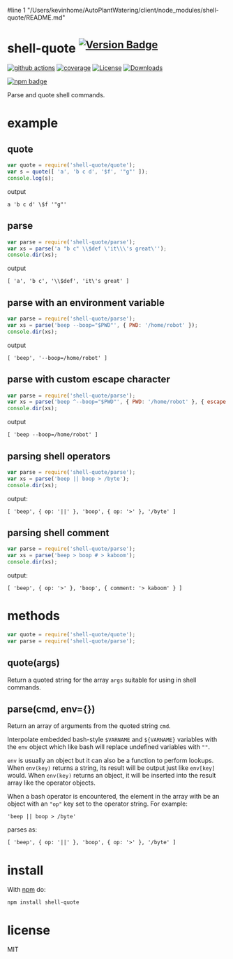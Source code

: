 #line 1 "/Users/kevinhome/AutoPlantWatering/client/node_modules/shell-quote/README.md"
# shell-quote <sup>[![Version Badge][npm-version-svg]][package-url]</sup>

[![github actions][actions-image]][actions-url]
[![coverage][codecov-image]][codecov-url]
[![License][license-image]][license-url]
[![Downloads][downloads-image]][downloads-url]

[![npm badge][npm-badge-png]][package-url]

Parse and quote shell commands.

# example

## quote

``` js
var quote = require('shell-quote/quote');
var s = quote([ 'a', 'b c d', '$f', '"g"' ]);
console.log(s);
```

output

```
a 'b c d' \$f '"g"'
```

## parse

``` js
var parse = require('shell-quote/parse');
var xs = parse('a "b c" \\$def \'it\\\'s great\'');
console.dir(xs);
```

output

```
[ 'a', 'b c', '\\$def', 'it\'s great' ]
```

## parse with an environment variable

``` js
var parse = require('shell-quote/parse');
var xs = parse('beep --boop="$PWD"', { PWD: '/home/robot' });
console.dir(xs);
```

output

```
[ 'beep', '--boop=/home/robot' ]
```

## parse with custom escape character

``` js
var parse = require('shell-quote/parse');
var xs = parse('beep ^--boop="$PWD"', { PWD: '/home/robot' }, { escape: '^' });
console.dir(xs);
```

output

```
[ 'beep --boop=/home/robot' ]
```

## parsing shell operators

``` js
var parse = require('shell-quote/parse');
var xs = parse('beep || boop > /byte');
console.dir(xs);
```

output:

```
[ 'beep', { op: '||' }, 'boop', { op: '>' }, '/byte' ]
```

## parsing shell comment

``` js
var parse = require('shell-quote/parse');
var xs = parse('beep > boop # > kaboom');
console.dir(xs);
```

output:

```
[ 'beep', { op: '>' }, 'boop', { comment: '> kaboom' } ]
```

# methods

``` js
var quote = require('shell-quote/quote');
var parse = require('shell-quote/parse');
```

## quote(args)

Return a quoted string for the array `args` suitable for using in shell
commands.

## parse(cmd, env={})

Return an array of arguments from the quoted string `cmd`.

Interpolate embedded bash-style `$VARNAME` and `${VARNAME}` variables with
the `env` object which like bash will replace undefined variables with `""`.

`env` is usually an object but it can also be a function to perform lookups.
When `env(key)` returns a string, its result will be output just like `env[key]`
would. When `env(key)` returns an object, it will be inserted into the result
array like the operator objects.

When a bash operator is encountered, the element in the array with be an object
with an `"op"` key set to the operator string. For example:

```
'beep || boop > /byte'
```

parses as:

```
[ 'beep', { op: '||' }, 'boop', { op: '>' }, '/byte' ]
```

# install

With [npm](http://npmjs.org) do:

```
npm install shell-quote
```

# license

MIT

[package-url]: https://npmjs.org/package/shell-quote
[npm-version-svg]: https://versionbadg.es/ljharb/shell-quote.svg
[deps-svg]: https://david-dm.org/ljharb/shell-quote.svg
[deps-url]: https://david-dm.org/ljharb/shell-quote
[dev-deps-svg]: https://david-dm.org/ljharb/shell-quote/dev-status.svg
[dev-deps-url]: https://david-dm.org/ljharb/shell-quote#info=devDependencies
[npm-badge-png]: https://nodei.co/npm/shell-quote.png?downloads=true&stars=true
[license-image]: https://img.shields.io/npm/l/shell-quote.svg
[license-url]: LICENSE
[downloads-image]: https://img.shields.io/npm/dm/shell-quote.svg
[downloads-url]: https://npm-stat.com/charts.html?package=shell-quote
[codecov-image]: https://codecov.io/gh/ljharb/shell-quote/branch/main/graphs/badge.svg
[codecov-url]: https://app.codecov.io/gh/ljharb/shell-quote/
[actions-image]: https://img.shields.io/endpoint?url=https://github-actions-badge-u3jn4tfpocch.runkit.sh/ljharb/shell-quote
[actions-url]: https://github.com/ljharb/shell-quote/actions
